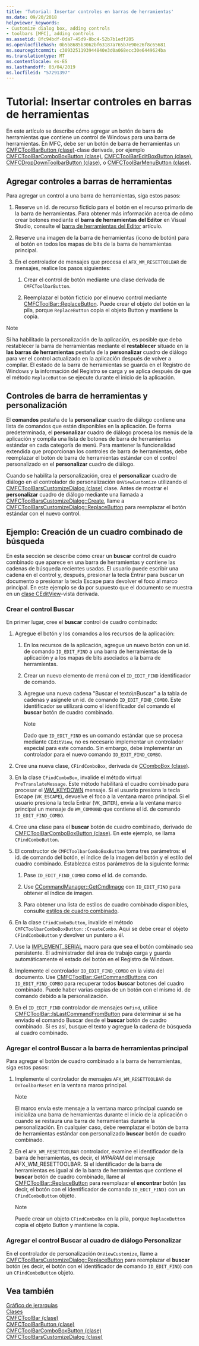 ```yaml
---
title: 'Tutorial: Insertar controles en barras de herramientas'
ms.date: 09/20/2018
helpviewer_keywords:
- Customize dialog box, adding controls
- toolbars [MFC], adding controls
ms.assetid: 8fc94bdf-0da7-45d9-8bc4-52b7b1edf205
ms.openlocfilehash: 0b5b8685b3062bf63187a765b7e90e26f8c65681
ms.sourcegitcommit: c3093251193944840e3d0a068ecc30e6449624ba
ms.translationtype: MT
ms.contentlocale: es-ES
ms.lasthandoff: 03/04/2019
ms.locfileid: "57291397"
---
```

# <a name="walkthrough-putting-controls-on-toolbars"></a>Tutorial: Insertar controles en barras de herramientas

En este artículo se describe cómo agregar un botón de barra de herramientas que contiene un control de Windows para una barra de herramientas. En MFC, debe ser un botón de barra de herramientas un [CMFCToolBarButton (clase)](../mfc/reference/cmfctoolbarbutton-class.md)-clase derivada, por ejemplo [CMFCToolBarComboBoxButton (clase)](../mfc/reference/cmfctoolbarcomboboxbutton-class.md), [CMFCToolBarEditBoxButton (clase)](../mfc/reference/cmfctoolbareditboxbutton-class.md), [CMFCDropDownToolbarButton (clase)](../mfc/reference/cmfcdropdowntoolbarbutton-class.md), o [CMFCToolBarMenuButton (clase)](../mfc/reference/cmfctoolbarmenubutton-class.md).

## <a name="adding-controls-to-toolbars"></a>Agregar controles a barras de herramientas

Para agregar un control a una barra de herramientas, siga estos pasos:

1. Reserve un id. de recurso ficticio para el botón en el recurso primario de la barra de herramientas. Para obtener más información acerca de cómo crear botones mediante el **barra de herramientas del Editor** en Visual Studio, consulte el [barra de herramientas del Editor](../windows/toolbar-editor.md) artículo.

1. Reserve una imagen de la barra de herramientas (icono de botón) para el botón en todos los mapas de bits de la barra de herramientas principal.

1. En el controlador de mensajes que procesa el `AFX_WM_RESETTOOLBAR` de mensajes, realice los pasos siguientes:

   1. Crear el control de botón mediante una clase derivada de `CMFCToolbarButton`.

   1. Reemplazar el botón ficticio por el nuevo control mediante [CMFCToolBar::ReplaceButton](../mfc/reference/cmfctoolbar-class.md#replacebutton). Puede crear el objeto del botón en la pila, porque `ReplaceButton` copia el objeto Button y mantiene la copia.

> [!NOTE]
>  Si ha habilitado la personalización de la aplicación, es posible que deba restablecer la barra de herramientas mediante el **restablecer** situado en la **las barras de herramientas** pestaña de la **personalizar** cuadro de diálogo para ver el control actualizado en la aplicación después de volver a compilar. El estado de la barra de herramientas se guarda en el Registro de Windows y la información del Registro se carga y se aplica después de que el método `ReplaceButton` se ejecute durante el inicio de la aplicación.

## <a name="toolbar-controls-and-customization"></a>Controles de barra de herramientas y personalización

El **comandos** pestaña de la **personalizar** cuadro de diálogo contiene una lista de comandos que están disponibles en la aplicación. De forma predeterminada, el **personalizar** cuadro de diálogo procesa los menús de la aplicación y compila una lista de botones de barra de herramientas estándar en cada categoría de menú. Para mantener la funcionalidad extendida que proporcionan los controles de barra de herramientas, debe reemplazar el botón de barra de herramientas estándar con el control personalizado en el **personalizar** cuadro de diálogo.

Cuando se habilita la personalización, crea el **personalizar** cuadro de diálogo en el controlador de personalización `OnViewCustomize` utilizando el [CMFCToolBarsCustomizeDialog (clase)](../mfc/reference/cmfctoolbarscustomizedialog-class.md) clase. Antes de mostrar el **personalizar** cuadro de diálogo mediante una llamada a [CMFCToolBarsCustomizeDialog::Create](../mfc/reference/cmfctoolbarscustomizedialog-class.md#create), llame a [CMFCToolBarsCustomizeDialog::ReplaceButton](../mfc/reference/cmfctoolbarscustomizedialog-class.md#replacebutton) para reemplazar el botón estándar con el nuevo control.

## <a name="example-creating-a-find-combo-box"></a>Ejemplo: Creación de un cuadro combinado de búsqueda

En esta sección se describe cómo crear un **buscar** control de cuadro combinado que aparece en una barra de herramientas y contiene las cadenas de búsqueda recientes usadas. El usuario puede escribir una cadena en el control y, después, presionar la tecla Entrar para buscar un documento o presionar la tecla Escape para devolver el foco al marco principal. En este ejemplo se da por supuesto que el documento se muestra en un [clase CEditView](../mfc/reference/ceditview-class.md)-vista derivada.

### <a name="creating-the-find-control"></a>Crear el control Buscar

En primer lugar, cree el **buscar** control de cuadro combinado:

1. Agregue el botón y los comandos a los recursos de la aplicación:

   1. En los recursos de la aplicación, agregue un nuevo botón con un id. de comando `ID_EDIT_FIND` a una barra de herramientas de la aplicación y a los mapas de bits asociados a la barra de herramientas.

   1. Crear un nuevo elemento de menú con el `ID_EDIT_FIND` identificador de comando.

   1. Agregue una nueva cadena "Buscar el texto\nBuscar" a la tabla de cadenas y asígnele un id. de comando `ID_EDIT_FIND_COMBO`. Este identificador se utilizará como el identificador del comando el **buscar** botón de cuadro combinado.

        > [!NOTE]
        > Dado que `ID_EDIT_FIND` es un comando estándar que se procesa mediante `CEditView`, no es necesario implementar un controlador especial para este comando.  Sin embargo, debe implementar un controlador para el nuevo comando `ID_EDIT_FIND_COMBO`.

1. Cree una nueva clase, `CFindComboBox`, derivada de [CComboBox (clase)](../mfc/reference/ccombobox-class.md).

1. En la clase `CFindComboBox`, invalide el método virtual `PreTranslateMessage`. Este método habilitará el cuadro combinado para procesar el [WM_KEYDOWN](/windows/desktop/inputdev/wm-keydown) mensaje. Si el usuario presiona la tecla Escape (`VK_ESCAPE`), devuelve el foco a la ventana marco principal. Si el usuario presiona la tecla Entrar (`VK_ENTER`), envía a la ventana marco principal un mensaje de `WM_COMMAND` que contiene el id. de comando `ID_EDIT_FIND_COMBO`.

1. Cree una clase para el **buscar** botón de cuadro combinado, derivado de [CMFCToolBarComboBoxButton (clase)](../mfc/reference/cmfctoolbarcomboboxbutton-class.md). En este ejemplo, se llama `CFindComboButton`.

1. El constructor de `CMFCToolbarComboBoxButton` toma tres parámetros: el id. de comando del botón, el índice de la imagen del botón y el estilo del cuadro combinado. Establezca estos parámetros de la siguiente forma:

   1. Pase `ID_EDIT_FIND_COMBO` como el id. de comando.

   1. Use [CCommandManager::GetCmdImage](reference/internal-classes.md) con `ID_EDIT_FIND` para obtener el índice de imagen.

   1. Para obtener una lista de estilos de cuadro combinado disponibles, consulte [estilos de cuadro combinado](../mfc/reference/styles-used-by-mfc.md#combo-box-styles).

1. En la clase `CFindComboButton`, invalide el método `CMFCToolbarComboBoxButton::CreateCombo`. Aquí se debe crear el objeto `CFindComboButton` y devolver un puntero a él.

1. Use la [IMPLEMENT_SERIAL](../mfc/reference/run-time-object-model-services.md#implement_serial) macro para que sea el botón combinado sea persistente. El administrador del área de trabajo carga y guarda automáticamente el estado del botón en el Registro de Windows.

1. Implemente el controlador `ID_EDIT_FIND_COMBO` en la vista del documento. Use [CMFCToolBar::GetCommandButtons](../mfc/reference/cmfctoolbar-class.md#getcommandbuttons) con `ID_EDIT_FIND_COMBO` para recuperar todos **buscar** botones del cuadro combinado. Puede haber varias copias de un botón con el mismo id. de comando debido a la personalización.

1. En el `ID_EDIT_FIND` controlador de mensajes `OnFind`, utilice [CMFCToolBar::IsLastCommandFromButton](../mfc/reference/cmfctoolbar-class.md#islastcommandfrombutton) para determinar si se ha enviado el comando Buscar desde el **buscar** botón de cuadro combinado. Si es así, busque el texto y agregue la cadena de búsqueda al cuadro combinado.

### <a name="adding-the-find-control-to-the-main-toolbar"></a>Agregar el control Buscar a la barra de herramientas principal

Para agregar el botón de cuadro combinado a la barra de herramientas, siga estos pasos:

1. Implemente el controlador de mensajes `AFX_WM_RESETTOOLBAR` de `OnToolbarReset` en la ventana marco principal.

    > [!NOTE]
    > El marco envía este mensaje a la ventana marco principal cuando se inicializa una barra de herramientas durante el inicio de la aplicación o cuando se restaura una barra de herramientas durante la personalización. En cualquier caso, debe reemplazar el botón de barra de herramientas estándar con personalizado **buscar** botón de cuadro combinado.

1. En el `AFX_WM_RESETTOOLBAR` controlador, examine el identificador de la barra de herramientas, es decir, el *WPARAM* del mensaje AFX_WM_RESETTOOLBAR. Si el identificador de la barra de herramientas es igual al de la barra de herramientas que contiene el **buscar** botón de cuadro combinado, llame al [CMFCToolBar::ReplaceButton](../mfc/reference/cmfctoolbar-class.md#replacebutton) para reemplazar el **encontrar** botón (es decir, el botón con el identificador de comando `ID_EDIT_FIND)` con un `CFindComboButton` objeto.

    > [!NOTE]
    > Puede crear un objeto `CFindComboBox` en la pila, porque `ReplaceButton` copia el objeto Button y mantiene la copia.

### <a name="adding-the-find-control-to-the-customize-dialog-box"></a>Agregar el control Buscar al cuadro de diálogo Personalizar

En el controlador de personalización `OnViewCustomize`, llame a [CMFCToolBarsCustomizeDialog::ReplaceButton](../mfc/reference/cmfctoolbarscustomizedialog-class.md#replacebutton) para reemplazar el **buscar** botón (es decir, el botón con el identificador de comando `ID_EDIT_FIND`) con un `CFindComboButton` objeto.

## <a name="see-also"></a>Vea también

[Gráfico de jerarquías](../mfc/hierarchy-chart.md)<br/>
[Clases](../mfc/reference/mfc-classes.md)<br/>
[CMFCToolBar (clase)](../mfc/reference/cmfctoolbar-class.md)<br/>
[CMFCToolBarButton (clase)](../mfc/reference/cmfctoolbarbutton-class.md)<br/>
[CMFCToolBarComboBoxButton (clase)](../mfc/reference/cmfctoolbarcomboboxbutton-class.md)<br/>
[CMFCToolBarsCustomizeDialog (clase)](../mfc/reference/cmfctoolbarscustomizedialog-class.md)
